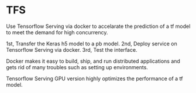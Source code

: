# TFS

Use Tensorflow Serving via docker to accelarate the prediction of a tf model to meet the demand for high concurrency.

1st,
  Transfer the Keras h5 model to a pb model.
2nd,
  Deploy service on Tensorflow Serving via docker.
3rd,
  Test the interface.
  
Docker makes it easy to build, ship, and run distributed applications and gets rid of many troubles such as setting up environments.

Tensorflow Serving GPU version highly optimizes the performance of a tf model.
